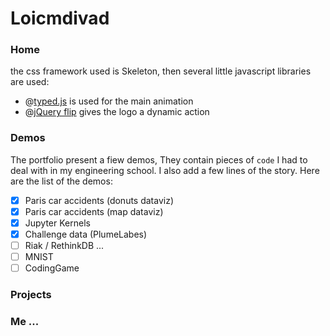 # Loicmdivad

### Home

the css framework used is Skeleton, then several little javascript libraries are used:     

- @[typed.js](https://github.com/mattboldt/typed.js/) is used for the main animation
- @[jQuery flip](https://github.com/nnattawat/flip) gives the logo a dynamic action 

### Demos

The portfolio present a fiew demos, They contain pieces of `code` I had to deal with in
my engineering school. I also add a few lines of the story. Here are the list of the demos:

- [X] Paris car accidents (donuts dataviz)
- [X] Paris car accidents (map dataviz)
- [X] Jupyter Kernels
- [X] Challenge data (PlumeLabes)
- [ ] Riak / RethinkDB ...
- [ ] MNIST
- [ ] CodingGame

### Projects

### Me ...



